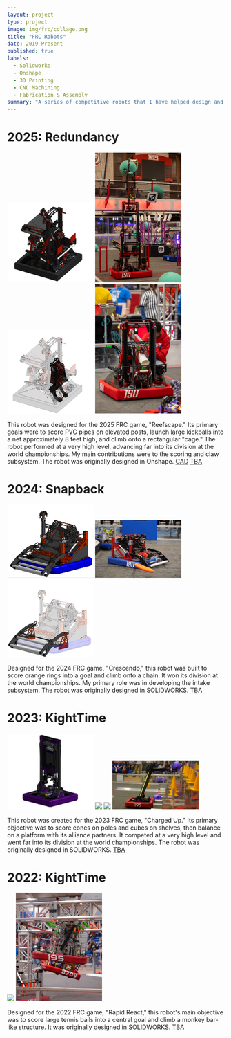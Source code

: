 ```yaml
---
layout: project
type: project
image: img/frc/collage.png
title: "FRC Robots"
date: 2019-Present
published: true
labels:
  - Solidworks
  - Onshape
  - 3D Printing
  - CNC Machining
  - Fabrication & Assembly
summary: "A series of competitive robots that I have helped design and build throughout high school and college."
---
```


<h1>2025: Redundancy</h1>
<div class="text-center p-4">
    <img width = "200px" class="imf-fluid" src="../img/frc/1902025.jpeg">
    <img width = "200px" class="imf-fluid" src="../img/frc/19025barge.jpg">
    <img width = "200px" class="imf-fluid" src="../img/frc/19025isolate.png">
    <img width = "200px" class="imf-fluid" src="../img/frc/19025setup.jpg">
</div>


<p>This robot was designed for the 2025 FRC game, "Reefscape." Its primary goals were to score PVC pipes on elevated posts, launch large kickballs into a net approximately 8 feet high, and climb onto a rectangular "cage." The robot performed at a very high level, advancing far into its division at the world championships. My main contributions were to the scoring and claw subsystem. The robot was originally designed in Onshape.
<a href="<a href="https://cad.onshape.com/documents/8c2f88295e883c078405b00a/w/97e82738b100c77464d9b9e1/e/f8fc11fc271681272504e036?renderMode=0&uiState=68a4a6231145026e23bdc979">CAD</a>
<a href="<a href="https://www.thebluealliance.com/team/190/2025">TBA</a>

<h1>2024: Snapback</h1>
<div class="text-center p-4">
    <img width = "200px" class="imf-fluid" src="../img/frc/19024cad.png">
    <img width = "200px" class="imf-fluid" src="../img/frc/19024pickuo.jpg">
    <img width = "200px" class="imf-fluid" src="../img/frc/19024iso.png">
</div>
<p>Designed for the 2024 FRC game, "Crescendo," this robot was built to score orange rings into a goal and climb onto a chain. It won its division at the world championships. My primary role was in developing the intake subsystem. The robot was originally designed in SOLIDWORKS.
<a href="<a href="https://www.thebluealliance.com/team/190/2024">TBA</a>

<h1>2023: KightTime</h1>

<div class ="text-center p-4">
    <img width = "200px" class="imf-fluid" src="../img/frc/19523CAD.png">
    <img width = "200px" class="imf-fluid" src="../img/frc/19523candid.avif">
    <img width = "200px" class="imf-fluid" src="../img/frc/19523clash.png">
    <img width = "200px" class="imf-fluid" src="../img/frc/19523score.png">
</div>

<p>This robot was created for the 2023 FRC game, "Charged Up." Its primary objective was to score cones on poles and cubes on shelves, then balance on a platform with its alliance partners. It competed at a very high level and went far into its division at the world championships. The robot was originally designed in SOLIDWORKS.
<a href="<a href="https://www.thebluealliance.com/team/195/2023">TBA</a>

<h1>2022: KightTime</h1>

<div class ="text-center p-4">
    <img width = "200px" class="imf-fluid" src="../img/frc/19522score.png">
    <img width = "200px" class="imf-fluid" src="../img/frc/19522climb.png">
</div>

<p>Designed for the 2022 FRC game, "Rapid React," this robot's main objective was to score large tennis balls into a central goal and climb a monkey bar-like structure. It was originally designed in SOLIDWORKS.
<a href="<a href="https://www.thebluealliance.com/team/195/2022">TBA</a>

